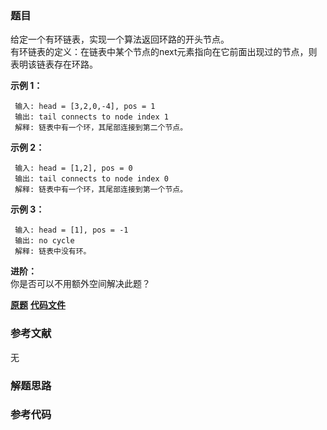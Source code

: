 ### 题目
给定一个有环链表，实现一个算法返回环路的开头节点。  
有环链表的定义：在链表中某个节点的next元素指向在它前面出现过的节点，则表明该链表存在环路。

  

 **示例 1：**

    
    
     输入: head = [3,2,0,-4], pos = 1  
     输出: tail connects to node index 1  
     解释: 链表中有一个环，其尾部连接到第二个节点。

  

 **示例 2：**

    
    
     输入: head = [1,2], pos = 0  
     输出: tail connects to node index 0  
     解释: 链表中有一个环，其尾部连接到第一个节点。

  

 **示例 3：**

    
    
     输入: head = [1], pos = -1  
     输出: no cycle  
     解释: 链表中没有环。

  

 **进阶：**  
你是否可以不用额外空间解决此题？

 **[原题](https://leetcode-cn.com/problems/linked-list-cycle-lcci/)**    **[代码文件]()**


### 参考文献
无

### 解题思路




### 参考代码

```go


```




